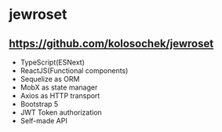 # jewroset
## https://github.com/kolosochek/jewroset

- TypeScript(ESNext)
- ReactJS(Functional components)
- Sequelize as ORM
- MobX as state manager
- Axios as HTTP transport
- Bootstrap 5
- JWT Token authorization
- Self-made API
